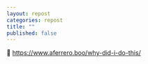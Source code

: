 ```yaml
---
layout: repost
categories: repost
title: ""
published: false
---
```

🔁 https://www.aferrero.boo/why-did-i-do-this/
